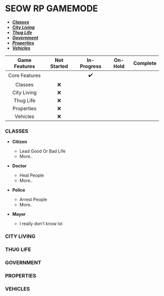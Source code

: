 # SEOW RP GAMEMODE

- [**_Classes_**](#classes)
- [**_City Living_**](#city-living)
- [**_Thug Life_**](#thug-life)
- [**_Government_**](#government)
- [**_Properties_**](#properties)
- [**_Vehicles_**](#vehicles)

| **Game Features** | **Not Started** | **In-Progress** | **On-Hold** | **Complete** |
| :---------------: | :-------------: | :-------------: | :---------: | :----------: |
|   Core Features   |                 |       ✔️        |             |              |
|      Classes      |       ❌        |                 |             |              |
|    City Living    |       ❌        |                 |             |              |
|     Thug Life     |       ❌        |                 |             |              |
|    Properties     |       ❌        |                 |             |              |
|     Vehicles      |       ❌        |                 |             |              |

### CLASSES

- **Citizen**

  - Lead Good Or Bad Life
  - More..

- **Doctor**

  - Heal People
  - More..

- **Police**

  - Arrest People
  - More..

- **Mayor**
  - I really don't know lol

### CITY LIVING

### THUG LIFE

### GOVERNMENT

### PROPERTIES

### VEHICLES
